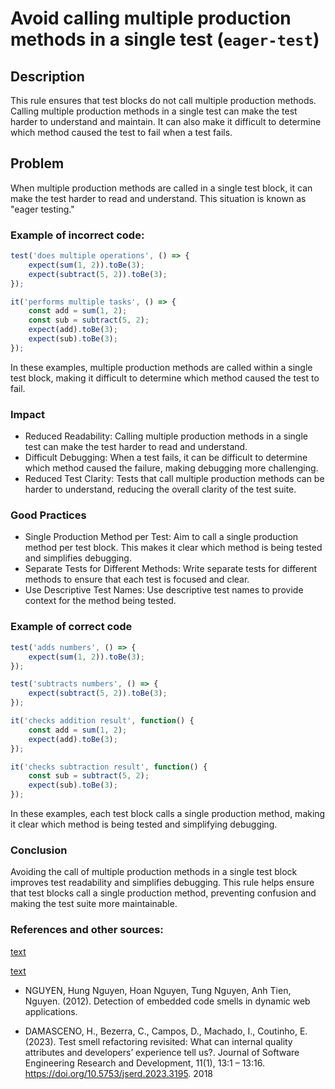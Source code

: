 # Avoid calling multiple production methods in a single test (`eager-test`)

## Description

This rule ensures that test blocks do not call multiple production methods. Calling multiple production methods in a single test can make the test harder to understand and maintain. It can also make it difficult to determine which method caused the test to fail when a test fails.

## Problem

When multiple production methods are called in a single test block, it can make the test harder to read and understand. This situation is known as "eager testing."

### Example of incorrect code:

```javascript
test('does multiple operations', () => {
    expect(sum(1, 2)).toBe(3);
    expect(subtract(5, 2)).toBe(3);
});

it('performs multiple tasks', () => {
    const add = sum(1, 2);
    const sub = subtract(5, 2);
    expect(add).toBe(3);
    expect(sub).toBe(3);
});
```

In these examples, multiple production methods are called within a single test block, making it difficult to determine which method caused the test to fail.

### Impact


- Reduced Readability: Calling multiple production methods in a single test can make the test harder to read and understand.
- Difficult Debugging: When a test fails, it can be difficult to determine which method caused the failure, making debugging more challenging.
- Reduced Test Clarity: Tests that call multiple production methods can be harder to understand, reducing the overall clarity of the test suite.

### Good Practices

- Single Production Method per Test: Aim to call a single production method per test block. This makes it clear which method is being tested and simplifies debugging.
- Separate Tests for Different Methods: Write separate tests for different methods to ensure that each test is focused and clear.
- Use Descriptive Test Names: Use descriptive test names to provide context for the method being tested.

### Example of correct code

```javascript
test('adds numbers', () => {
    expect(sum(1, 2)).toBe(3);
});

test('subtracts numbers', () => {
    expect(subtract(5, 2)).toBe(3);
});

it('checks addition result', function() {
    const add = sum(1, 2);
    expect(add).toBe(3);
});

it('checks subtraction result', function() {
    const sub = subtract(5, 2);
    expect(sub).toBe(3);
});
```

In these examples, each test block calls a single production method, making it clear which method is being tested and simplifying debugging.

### Conclusion

Avoiding the call of multiple production methods in a single test block improves test readability and simplifies debugging. This rule helps ensure that test blocks call a single production method, preventing confusion and making the test suite more maintainable.

### References and other sources: 
[text](https://test-smell-catalog.readthedocs.io/en/latest/Test%20semantic-logic/Testing%20many%20things/Eager%20Test.html)

[text](https://testsmells.org/pages/testsmells.html#EagerTest)


- NGUYEN, Hung Nguyen, Hoan Nguyen, Tung Nguyen, Anh Tien, Nguyen. (2012).
Detection of embedded code smells in dynamic web applications.

- DAMASCENO, H., Bezerra, C., Campos, D., Machado, I., Coutinho, E. (2023).
Test smell refactoring revisited: What can internal quality attributes and developers’
experience tell us?. Journal of Software Engineering Research and Development, 11(1),
13:1 – 13:16. https://doi.org/10.5753/jserd.2023.3195. 2018